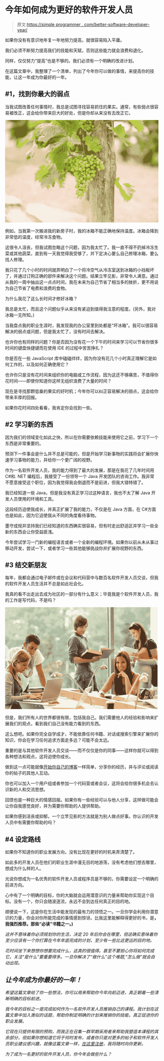 # 今年如何成为更好的软件开发人员

> 原文:[https://simple programmer . com/better-software-developer-year/](https://simpleprogrammer.com/better-software-developer-year/)

如果你没有有意识地年复一年地努力提高，就很容易陷入平庸。

我们必须不断努力提高我们的技能和天赋，否则这些能力就会浪费和退化。

同样，仅仅努力“提高”也是不够的。我们必须有一个明确的改进计划。

在这篇文章中，我整理了一个清单，列出了今年你可以做的事情，来提高你的技能，让这一年成为你最好的一年。

## #1，找到你最大的弱点

当我试图改善任何事情时，我总是试图寻找容易抓住的果实。通常，有些弱点很容易被改正，这会给你带来巨大的好处，但是你却从来没有去改正它。



![low hanging fruit](img/b8b35b69bd9ea799f789c86454d6763d.png "low hanging fruit")



例如，当我第一次搬进我的新房子时，我的冰箱不能正确地保持温度。冰箱会降到非常低的温度，经常冷冻食物。

这很令人沮丧，但我试图忽略这个问题，因为我太忙了。我一直不得不扔掉冷冻生菜或其他蔬菜，直到有一天我觉得我受够了，并下定决心要么自己修理冰箱，要么找人修理。

我只花了几个小时的时间就弄明白了一个将冷空气从冷冻室送到冰箱的小挡板坏了，并通过订购正确的部件来解决这个问题。结果立竿见影，非常令人满意。通过从我的一周中抽出这一点点时间，我在未来为自己节省了相当多的挫折，更不用说为自己节省了电费和浪费的食物。

为什么我花了这么长时间才修好冰箱？

我总是太忙，而且这个问题似乎从来没有紧迫到值得我注意的程度。(另外，我对冰箱一无所知。)

当我盘点我的职业生涯时，我发现我的办公室里到处都是“坏冰箱”。我可以很容易解决的弱点或问题，但是我太忙了，没有时间去解决。

也许你也有同样的问题？你是否因为没有花一个下午的时间来学习可以节省你很多时间的键盘快捷键而在使用 IDE 的过程中苦苦挣扎？

你是否在一些 JavaScript 库中磕磕绊绊，因为你没有花几个小时真正理解它是如何工作的，以及如何正确使用它？

也许你只是没有花时间来组织你的电脑或工作流程，因为这还不够痛苦，不值得你花时间——即使你知道你这样无组织浪费了大量的时间？

现在是寻找那颗低垂的果实的好时机；今年你可以纠正容易解决的弱点，这会给你带来丰厚的回报。

如果你花时间四处看看，我肯定你会找到一些。

## #2 学习新的东西

因为我们的领域变化如此之快，所以在你需要依赖技能来使用它之前，学习下一个东西是非常重要的。

预测下一件事会是什么并不总是可能的，但是开始学习新事物的实践将会扩展你快速学习事物的能力，并给你一个更广阔的视野。

作为一名软件开发人员，我的能力得到了最大的发展，那是在我花了几年时间用 C#和. NET 编程后，我接受了一份领导一个 Java 开发团队的咨询工作。我非常不愿意接受这个职位，因为我觉得我会倒退而不是前进，但我大错特错了。

我已经知道一些 Java，但是我没有真正学习过这种语言，我也不太了解 Java 开发人员使用的环境和工具。

这段经历迫使我成长，并真正扩展了我的能力，不仅是在 Java 方面，在 C#方面也是如此，因为它迫使我从不同的角度看待事物。

墨守成规并坚持我们已经知道的东西确实很容易，但有时走出舒适区并学习一些全新的东西会让你受益匪浅。

今年尝试学习一门新的编程语言或者一个全新的编程环境。如果你以前从未从事过移动开发，尝试一下，或者学习一些其他能够挑战你并扩展你视野的东西。

## #3 结交新朋友

每年，我都会通过电子邮件或在会议和代码营中与数百名软件开发人员交谈，但我的软件开发人员生活并不总是如此社会化。

我真的看不出走出去成为社区的一部分有什么意义；毕竟我是个软件开发人员，我的工作是写代码，不是吗？



![High-school students learning in study teens young](img/156cabe1e81ff7f988dcd7c04b733779.png "High-school students learning in study teens young")



但是，我们所有人的世界都很有限，包括我自己。我们需要他人的经验和影响来扩展我们的观点，看到我们自己没有能力看到的东西。

这么想吧。如果你完全自学成才，不能依靠任何书籍、对话或搜索引擎来扩展你的知识，你会在学习任何追求方面走多远？可能不会太远。

重要的是与其他软件开发人员交谈——而不仅仅是你的同事——这样你就可以得到各种想法和观点，这将迫使你成长。

做到这一点可能就像[开始你自己的博客](https://simpleprogrammer.com/2013/12/23/marketing-need-blog/)一样简单，分享你的经历，并与评论或阅读你的帖子的其他人互动。

你也可以加入一个用户组或者参加一个代码营或者会议，这将会给你很多机会去认识新的人和交流思想。

回馈也是一种巨大的情感回报。如果你有一些经验可以与他人分享，这样做可能会让你自我感觉良好，并为需要你帮助的人提供帮助。

如果你感到沮丧或抑郁，一个立竿见影的方法就是为别人做点好事。你认识的开发人员中有需要你帮助的吗？

## #4 设定路线

如果你不知道你的职业发展方向，没有比现在更好的时机来弄清楚了。

如此多的开发人员在他们的职业生涯中漫无目的地游荡，没有考虑他们想去哪里，想成为什么样的人。

光说你想成为一名优秀的软件开发人员或程序员是不够的，你需要设定一个明确的前进方向。

心中有了一个明确的目标，你的大脑就会运用潜意识的力量来帮助你实现这个目标。没有一个，你只会随波逐流，永远不会到达任何真正的目的地。

顺便说一下，这是你在生活中能发现的最有力的领悟之一。一旦你学会利用你潜意识的力量，你会对你所能完成的事情感到惊讶。比我这里能解释得更好的书，是[](http://www.amazon.com/gp/product/0671700758/ref=as_li_ss_tl?ie=UTF8&camp=1789&creative=390957&creativeASIN=0671700758&linkCode=as2&tag=makithecompsi-20)**，我强烈推荐。那些“必读”书籍之一。)**

*这并不意味着你必须规划你的生活，决定 20 年后你会在哪里，但这确实意味着你至少应该有一个你打算在今年年底完成的计划，至少有一些比这更远的目的地。*

*花时间坐下来想想你想要完成什么，这真的很值得。甚至不要担心你将如何完成它。关注“是什么”要重要得多。一旦你解决了“做什么”这个难题,“怎么做”就会自动出现。*

## *让今年成为你最好的一年！*

*希望这篇文章给了你一些想法，你可以用来帮助你今年向前迈进，真正朝着一些清晰明确的目标前进。*

*我今年的目标之一是完成如何作为一名软件开发人员推销自己的课程。我计划在这篇文章中加入类似的话题，帮助你制定明确的计划来推销你的技能，真正促进你的职业发展。*

*它现在只提供有限的预购，而我正在召集一群早期采用者来帮助我塑造本课程的其余部分，但如果你想知道它将于何时发布，或者你只是对更多的帖子和软件开发人员职业建议感兴趣，就像这篇文章一样，[在这里注册](https://simpleprogrammer.com/email)，我将随时向你更新。*

*为了成为一名更好的软件开发人员，你今年会做些什么？*